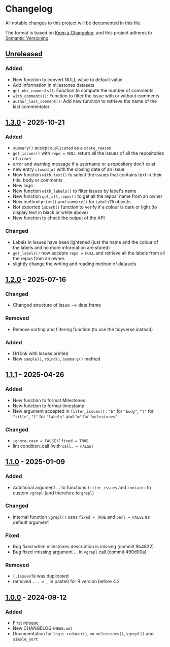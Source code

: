 # Changelog

All notable changes to this project will be documented in this file.

The format is based on [Keep a Changelog](https://keepachangelog.com/en/1.1.0/), and this project adheres
to [Semantic Versioning](https://semver.org/spec/v2.0.0.html).


## [Unreleased]

### Added

* New function to convert NULL value to default value
* Add information in milestones datasets
* `get_nbr_comments()`: Function to compute the number of comments
* `with_comments()`: Function to filter the issue with or without comments
* `author_last_comment()`: Add new function to retrieve the name of the last commentator


## [1.3.0] - 2025-10-21

### Added

* `summary()` accept `duplicated` as a `state_reason`
* `get_issues()` with `repo = NULL` return all the issues of all the repositories of a user
* error and warning message if a username or a repository don't exist
* new entry `closed_at` with the closing date of an issue
* New function `with_text()` to select the issues that contains text in their title, body or comments
* New logo
* New function `with_labels()` to filter issues by label's name
* New function `get_all_repos()` to get all the repos' name from an owner
* New method `print()` and `summary()` for `LabelsTB` objects
* Not exported `isDark()` function to verify if a colour is dark or light (to display text in black or white above)
* New function to check the output of the API

### Changed

* Labels in issues have been lightened (just the name and the colour of the labels and no more information are stored)
* `get_labels()` now accepts `repo = NULL` and retrieve all the labels from all the repos from an owner.
* slightly change the writing and reading method of datasets


## [1.2.0] - 2025-07-16

### Changed

* Changed structure of issue --> data.frame

### Removed

* Remove sorting and filtering function (to use the tidyverse instead)

### Added

* Url link with Issues printed
* New `sample()`, `rbind()`, `summary()` method


## [1.1.1] - 2025-04-26

### Added

* New function to format Milestones
* New function to format timestamp
* New argument accepted in `filter_issues()` : `"b"` for `"body"`, `"t"` for `"title"`, `"l"` for `"labels"` and `"m"` for `"milestones"`

### Changed

* `ignore.case = FALSE` if `fixed = TRUE`
* lint condition_call (with `call. = FALSE`)


## [1.1.0] - 2025-01-09

### Added

* Additional argument ... to functions `filter_issues` and `contains` to custom `vgrepl` (and therefore to `grepl`)

### Changed

* internal function `vgrepl()` uses `fixed = TRUE` and `perl = FALSE` as default argument

### Fixed

* Bug fixed when milestones description is missing (commit 9b4832)
* Bug fixed :missing argument ... in `vgrepl` call (commit 490d00a)

### Removed

* `[.IssuesTB` was duplicated
* removed `... = _` in paste0 for R version before 4.2


## [1.0.0] - 2024-09-12

### Added

* First release
* New CHANGELOG (`NEWS.md`)
* Documentation for `logic_reducer()`, `no_milestones()`, `vgrepl()` and `simple_sort`

[Unreleased]: https://github.com/TanguyBarthelemy/IssueTrackeR/compare/v1.3.0...HEAD
[1.3.0]: https://github.com/TanguyBarthelemy/IssueTrackeR/compare/v1.2.0...v1.3.0
[1.2.0]: https://github.com/TanguyBarthelemy/IssueTrackeR/compare/v1.1.1...v1.2.0
[1.1.1]: https://github.com/TanguyBarthelemy/IssueTrackeR/compare/v1.1.0...v1.1.1
[1.1.0]: https://github.com/TanguyBarthelemy/IssueTrackeR/compare/v1.0.0...v1.1.0
[1.0.0]: https://github.com/TanguyBarthelemy/IssueTrackeR/releases/tag/v1.0.0
